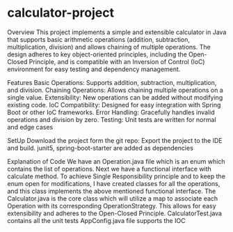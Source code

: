 # calculator-project

Overview
This project implements a simple and extensible calculator in Java that supports basic arithmetic operations (addition, subtraction, multiplication, division) and allows chaining of multiple operations. The design adheres to key object-oriented principles, including the Open-Closed Principle, and is compatible with an Inversion of Control (IoC) environment for easy testing and dependency management.

Features
Basic Operations: Supports addition, subtraction, multiplication, and division.
Chaining Operations: Allows chaining multiple operations on a single value.
Extensibility: New operations can be added without modifying existing code.
IoC Compatibility: Designed for easy integration with Spring Boot or other IoC frameworks.
Error Handling: Gracefully handles invalid operations and division by zero.
Testing: Unit tests are written for normal and edge cases


SetUp
Download the project form the git repo:
Export the project to the IDE and build.
junit5, spring-boot-starter are added as dependencies


Explanation of Code
We have an Operation.java file which is an enum which contains the list of operations.
Next we have a functional interface with calculate method.
To achieve Single Responsibility principle and to keep the enum open for modifications, I have created classes for all the operations, and this class implements the above mentioned functional interface.
The Calculator.java is the core class which will utilize a map to associate each Operation with its corresponding OperationStrategy. This allows for easy extensibility and adheres to the Open-Closed Principle. 
CalculatorTest.java contains all the unit tests
AppConfig.java file supports the IOC
